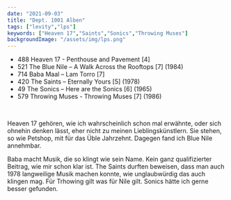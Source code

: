 ```yaml
---
date: "2021-09-03"
title: "Dept. 1001 Alben"
tags: ["levity","lps"]
keywords: ["Heaven 17","Saints","Sonics","Throwing Muses"]
backgroundImage: "/assets/img/lps.png"
---
```


<ul class="no-bullets">

<li>488 Heaven 17 - Penthouse and Pavement [4]</li>
<li>521 The Blue Nile – A Walk Across the Rooftops [7] (1984)</li>
<li>714 Baba Maal – Lam Torro [7]</li>
<li>420 The Saints – Eternally Yours [5] (1978)</li>
<li>49 The Sonics – Here are the Sonics [6] (1965)</li>
<li>579 Throwing Muses - Throwing Muses [7] (1986)</li>

</ul>




</br>

<!-- Excerpt Start -->
Heaven 17 gehören, wie ich wahrscheinlich schon mal erwähnte, oder sich ohnehin denken lässt, eher nicht zu meinen Lieblingskünstlern. Sie stehen, so wie Petshop, mit für das Üble Jahrzehnt. <!-- Excerpt End -->
Dagegen fand ich Blue Nile  annehmbar.

Baba macht Musik, die so klingt wie sein Name. Kein ganz qualifizierter Beitrag, wie mir schon klar ist.
The Saints durften beweisen, dass man auch 1978 langweilige Musik machen konnte, wie unglaubwürdig das auch klingen mag. Für Trhowing gilt was für Nile gilt. Sonics hätte ich gerne besser gefunden.